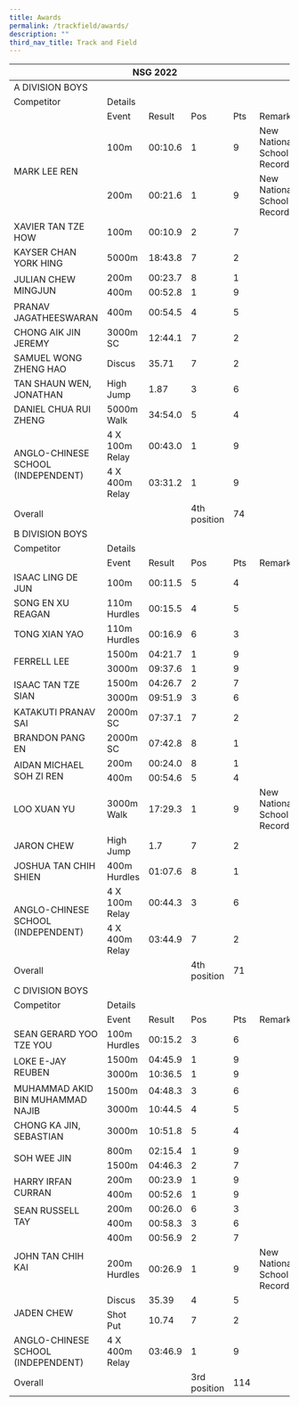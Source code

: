 ```yaml
---
title: Awards
permalink: /trackfield/awards/
description: ""
third_nav_title: Track and Field
---
```

<table>
<thead>
  <tr>
    <th colspan="6">NSG 2022</th>
  </tr>
</thead>
<tbody>
  <tr>
    <td colspan="6">A DIVISION BOYS</td>
  </tr>
  <tr>
    <td>Competitor</td>
    <td colspan="5">Details</td>
  </tr>
  <tr>
    <td></td>
    <td>Event</td>
    <td>Result</td>
    <td>Pos</td>
    <td>Pts</td>
    <td>Remarks</td>
  </tr>
  <tr>
    <td rowspan="2">MARK LEE REN</td>
    <td>100m</td>
    <td>00:10.6</td>
    <td>1</td>
    <td>9</td>
    <td>New National School Record</td>
  </tr>
  <tr>
    <td>200m</td>
    <td>00:21.6</td>
    <td>1</td>
    <td>9</td>
    <td>New National School Record</td>
  </tr>
  <tr>
    <td>XAVIER TAN TZE HOW</td>
    <td>100m</td>
    <td>00:10.9</td>
    <td>2</td>
    <td>7</td>
    <td></td>
  </tr>
  <tr>
    <td>KAYSER CHAN YORK HING</td>
    <td>5000m</td>
    <td>18:43.8</td>
    <td>7</td>
    <td>2</td>
    <td></td>
  </tr>
  <tr>
    <td rowspan="2">JULIAN CHEW MINGJUN</td>
    <td>200m</td>
    <td>00:23.7</td>
    <td>8</td>
    <td>1</td>
    <td></td>
  </tr>
  <tr>
    <td>400m</td>
    <td>00:52.8</td>
    <td>1</td>
    <td>9</td>
    <td></td>
  </tr>
  <tr>
    <td>PRANAV JAGATHEESWARAN</td>
    <td>400m</td>
    <td>00:54.5</td>
    <td>4</td>
    <td>5</td>
    <td></td>
  </tr>
  <tr>
    <td>CHONG AIK JIN JEREMY</td>
    <td>3000m SC</td>
    <td>12:44.1</td>
    <td>7</td>
    <td>2</td>
    <td></td>
  </tr>
  <tr>
    <td>SAMUEL WONG ZHENG HAO</td>
    <td>Discus</td>
    <td>35.71</td>
    <td>7</td>
    <td>2</td>
    <td></td>
  </tr>
  <tr>
    <td>TAN SHAUN WEN, JONATHAN</td>
    <td>High Jump</td>
    <td>1.87</td>
    <td>3</td>
    <td>6</td>
    <td></td>
  </tr>
  <tr>
    <td>DANIEL CHUA RUI ZHENG</td>
    <td>5000m Walk</td>
    <td>34:54.0</td>
    <td>5</td>
    <td>4</td>
    <td></td>
  </tr>
  <tr>
    <td rowspan="2">ANGLO-CHINESE SCHOOL (INDEPENDENT)</td>
    <td>4 X 100m Relay</td>
    <td>00:43.0</td>
    <td>1</td>
    <td>9</td>
    <td></td>
  </tr>
  <tr>
    <td>4 X 400m Relay</td>
    <td>03:31.2</td>
    <td>1</td>
    <td>9</td>
    <td></td>
  </tr>
  <tr>
    <td>Overall</td>
    <td> </td>
    <td> </td>
    <td>4th position</td>
    <td>74</td>
    <td> </td>
  </tr>
  <tr>
    <td colspan="6">B DIVISION BOYS</td>
  </tr>
  <tr>
    <td>Competitor</td>
    <td colspan="5">Details</td>
  </tr>
  <tr>
    <td></td>
    <td>Event</td>
    <td>Result</td>
    <td>Pos</td>
    <td>Pts</td>
    <td>Remarks</td>
  </tr>
  <tr>
    <td>ISAAC LING DE JUN</td>
    <td>100m</td>
    <td>00:11.5</td>
    <td>5</td>
    <td>4</td>
    <td></td>
  </tr>
  <tr>
    <td>SONG EN XU REAGAN</td>
    <td>110m Hurdles</td>
    <td>00:15.5</td>
    <td>4</td>
    <td>5</td>
    <td></td>
  </tr>
  <tr>
    <td>TONG XIAN YAO</td>
    <td>110m Hurdles</td>
    <td>00:16.9</td>
    <td>6</td>
    <td>3</td>
    <td></td>
  </tr>
  <tr>
    <td rowspan="2">FERRELL LEE</td>
    <td>1500m</td>
    <td>04:21.7</td>
    <td>1</td>
    <td>9</td>
    <td></td>
  </tr>
  <tr>
    <td>3000m</td>
    <td>09:37.6</td>
    <td>1</td>
    <td>9</td>
    <td></td>
  </tr>
  <tr>
    <td rowspan="2">ISAAC TAN TZE SIAN</td>
    <td>1500m</td>
    <td>04:26.7</td>
    <td>2</td>
    <td>7</td>
    <td></td>
  </tr>
  <tr>
    <td>3000m</td>
    <td>09:51.9</td>
    <td>3</td>
    <td>6</td>
    <td></td>
  </tr>
  <tr>
    <td>KATAKUTI PRANAV SAI</td>
    <td>2000m SC</td>
    <td>07:37.1</td>
    <td>7</td>
    <td>2</td>
    <td></td>
  </tr>
  <tr>
    <td>BRANDON PANG EN</td>
    <td>2000m SC</td>
    <td>07:42.8</td>
    <td>8</td>
    <td>1</td>
    <td></td>
  </tr>
  <tr>
    <td rowspan="2">AIDAN MICHAEL SOH ZI REN</td>
    <td>200m</td>
    <td>00:24.0</td>
    <td>8</td>
    <td>1</td>
    <td></td>
  </tr>
  <tr>
    <td>400m</td>
    <td>00:54.6</td>
    <td>5</td>
    <td>4</td>
    <td></td>
  </tr>
  <tr>
    <td>LOO XUAN YU</td>
    <td>3000m Walk</td>
    <td>17:29.3</td>
    <td>1</td>
    <td>9</td>
    <td>New National School Record</td>
  </tr>
  <tr>
    <td>JARON CHEW</td>
    <td>High Jump</td>
    <td>1.7</td>
    <td>7</td>
    <td>2</td>
    <td></td>
  </tr>
  <tr>
    <td>JOSHUA TAN CHIH SHIEN</td>
    <td>400m Hurdles</td>
    <td>01:07.6</td>
    <td>8</td>
    <td>1</td>
    <td></td>
  </tr>
  <tr>
    <td rowspan="2">ANGLO-CHINESE SCHOOL (INDEPENDENT)</td>
    <td>4 X 100m Relay</td>
    <td>00:44.3</td>
    <td>3</td>
    <td>6</td>
    <td></td>
  </tr>
  <tr>
    <td>4 X 400m Relay</td>
    <td>03:44.9</td>
    <td>7</td>
    <td>2</td>
    <td></td>
  </tr>
  <tr>
    <td>Overall</td>
    <td> </td>
    <td> </td>
    <td>4th position</td>
    <td>71</td>
    <td></td>
  </tr>
  <tr>
    <td colspan="6">C DIVISION BOYS</td>
  </tr>
  <tr>
    <td>Competitor</td>
    <td colspan="5">Details</td>
  </tr>
  <tr>
    <td></td>
    <td>Event</td>
    <td>Result</td>
    <td>Pos</td>
    <td>Pts</td>
    <td>Remarks</td>
  </tr>
  <tr>
    <td>SEAN GERARD YOO TZE YOU</td>
    <td>100m Hurdles</td>
    <td>00:15.2</td>
    <td>3</td>
    <td>6</td>
    <td></td>
  </tr>
  <tr>
    <td rowspan="2">LOKE E-JAY REUBEN</td>
    <td>1500m</td>
    <td>04:45.9</td>
    <td>1</td>
    <td>9</td>
    <td></td>
  </tr>
  <tr>
    <td>3000m</td>
    <td>10:36.5</td>
    <td>1</td>
    <td>9</td>
    <td></td>
  </tr>
  <tr>
    <td rowspan="2">MUHAMMAD AKID BIN MUHAMMAD NAJIB</td>
    <td>1500m</td>
    <td>04:48.3</td>
    <td>3</td>
    <td>6</td>
    <td></td>
  </tr>
  <tr>
    <td>3000m</td>
    <td>10:44.5</td>
    <td>4</td>
    <td>5</td>
    <td></td>
  </tr>
  <tr>
    <td>CHONG KA JIN, SEBASTIAN</td>
    <td>3000m</td>
    <td>10:51.8</td>
    <td>5</td>
    <td>4</td>
    <td></td>
  </tr>
  <tr>
    <td rowspan="2">SOH WEE JIN</td>
    <td>800m</td>
    <td>02:15.4</td>
    <td>1</td>
    <td>9</td>
    <td></td>
  </tr>
  <tr>
    <td>1500m</td>
    <td>04:46.3</td>
    <td>2</td>
    <td>7</td>
    <td></td>
  </tr>
  <tr>
    <td rowspan="2">HARRY IRFAN CURRAN</td>
    <td>200m</td>
    <td>00:23.9</td>
    <td>1</td>
    <td>9</td>
    <td></td>
  </tr>
  <tr>
    <td>400m</td>
    <td>00:52.6</td>
    <td>1</td>
    <td>9</td>
    <td></td>
  </tr>
  <tr>
    <td rowspan="2">SEAN RUSSELL TAY</td>
    <td>200m</td>
    <td>00:26.0</td>
    <td>6</td>
    <td>3</td>
    <td></td>
  </tr>
  <tr>
    <td>400m</td>
    <td>00:58.3</td>
    <td>3</td>
    <td>6</td>
    <td></td>
  </tr>
  <tr>
    <td rowspan="2">JOHN TAN CHIH KAI</td>
    <td>400m</td>
    <td>00:56.9</td>
    <td>2</td>
    <td>7</td>
    <td></td>
  </tr>
  <tr>
    <td>200m Hurdles</td>
    <td>00:26.9</td>
    <td>1</td>
    <td>9</td>
    <td>New National School Record</td>
  </tr>
  <tr>
    <td rowspan="2">JADEN CHEW</td>
    <td>Discus</td>
    <td>35.39</td>
    <td>4</td>
    <td>5</td>
    <td></td>
  </tr>
  <tr>
    <td>Shot Put</td>
    <td>10.74</td>
    <td>7</td>
    <td>2</td>
    <td></td>
  </tr>
  <tr>
    <td>ANGLO-CHINESE SCHOOL (INDEPENDENT)</td>
    <td>4 X 400m Relay</td>
    <td>03:46.9</td>
    <td>1</td>
    <td>9</td>
    <td></td>
  </tr>
  <tr>
    <td>Overall</td>
    <td> </td>
    <td> </td>
    <td>3rd position</td>
    <td>114</td>
    <td> </td>
  </tr>
</tbody>
</table>
